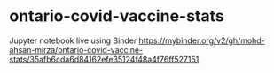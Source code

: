 # ontario-covid-vaccine-stats

Jupyter notebook live using Binder
https://mybinder.org/v2/gh/mohd-ahsan-mirza/ontario-covid-vaccine-stats/35afb6cda6d84162efe35124f48a4f76ff527151

